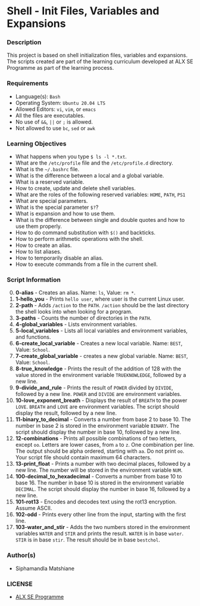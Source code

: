 # Shell - Init Files, Variables and Expansions

### Description

This project is based on shell initialization files, variables and expansions. The scripts created are part of the learning curriculum developed at ALX SE Programme as part of the learning process.

### Requirements
* Language(s): `Bash`
* Operating System: `Ubuntu 20.04 LTS`
* Allowed Editors: `vi`, `vim`, or `emacs`
* All the files are executables.
* No use of `&&`, `||` or `;` is allowed.
* Not allowed to use `bc`, `sed` or `awk`

### Learning Objectives
* What happens when you type `$ ls -l *.txt`.
* What are the `/etc/profile` file and the `/etc/profile.d` directory.
* What is the `~/.bashrc` file.
* What is the difference between a local and a global variable.
* What is a reserved variable.
* How to create, update and delete shell variables.
* What are the roles of the following reserved variables: `HOME`, `PATH`, `PS1`
* What are special parameters.
* What is the special parameter `$?`?
* What is expansion and how to use them.
* What is the difference between single and double quotes and how to use them properly.
* How to do command substitution with `$()` and backticks.
* How to perform arithmetic operations with the shell.
* How to create an alias.
* How to list aliases.
* How to temporarily disable an alias.
* How to execute commands from a file in the current shell.

### Script Information

0. **0-alias** - Creates an alias. Name: `ls`, Value: `rm *`.<br>
1. **1-hello_you** - Prints `hello user`, where user is the current Linux user.<br>
2. **2-path** - Adds `/action` to the `PATH`. `/action` should be the last directory the shell looks into when looking for a program.<br>
3. **3-paths** - Counts the number of directories in the `PATH`.<br>
4. **4-global_variables** - Lists environment variables.<br>
5. **5-local_variables** - Lists all local variables and environment variables, and functions.<br>
6. **6-create_local_variable** - Creates a new local variable. Name: `BEST`, Value: `School`.<br>
7. **7-create_global_variable** - creates a new global variable. Name: `BEST`, Value: `School`.<br>
8. **8-true_knowledge** - Prints the result of the addition of 128 with the value stored in the environment variable `TRUEKNOWLEDGE`, followed by a new line.<br>
9. **9-divide_and_rule** - Prints the result of `POWER` divided by `DIVIDE`, followed by a new line. `POWER` and `DIVIDE` are environment variables.<br>
10. **10-love_exponent_breath** - Displays the result of `BREATH` to the power `LOVE`. `BREATH` and `LOVE` are environment variables. The script should display the result, followed by a new line.<br>
11. **11-binary_to_decimal** - Converts a number from base 2 to base 10. The number in base 2 is stored in the environment variable `BINARY`. The script should display the number in base 10, followed by a new line.<br>
12. **12-combinations** - Prints all possible combinations of two letters, except `oo`. Letters are lower cases, from `a` to `z`. One combination per line. The output should be alpha ordered, starting with `aa`. Do not print `oo`. Your script file should contain maximum 64 characters.<br>
13. **13-print_float** - Prints a number with two decimal places, followed by a new line. The number will be stored in the environment variable `NUM`.<br>
14. **100-decimal_to_hexadecimal** - Converts a number from base 10 to base 16. The number in base 10 is stored in the environment variable `DECIMAL`. The script should display the number in base 16, followed by a new line.<br>
15. **101-rot13** - Encodes and decodes text using the rot13 encryption. Assume ASCII.<br>
16. **102-odd** - Prints every other line from the input, starting with the first line.<br>
17. **103-water_and_stir** - Adds the two numbers stored in the environment variables `WATER` and `STIR` and prints the result. `WATER` is in base `water`. `STIR` is in base `stir`. The result should be in base `bestchol`.<br>

### Author(s)
* Siphamandla Matshiane

### LICENSE
* <a href="https://www.google.com/url?sa=i&rct=j&q=&esrc=s&source=web&cd=&cad=rja&uact=8&ved=0CAMQw7AJahcKEwjInaz955X9AhUAAAAAHQAAAAAQAw&url=https%3A%2F%2Fwww.holbertonschool.com%2F&psig=AOvVaw3ZYi51U1ZGM3r5xBJf4-26&ust=1676491570213568">ALX SE Programme</a>


